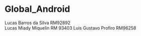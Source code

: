 # Global_Android
Lucas Barros da Silva RM92892  
Lucas Miady Miquelin RM 93403
Luis Gustavo Profiro RM96258
